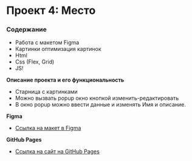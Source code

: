 # Проект 4: Место

### Содержание

* Работа с макетом Figma
* Картинки оптимизация картинок
* Html
* Css (Flex, Grid)
* JS!

**Описание проекта и его функциональность**

* Старница с картинками
* Можно вызвать popup окно кнопкой изменить-редактировать
* В окно popup можно ввести данные и изменять Имя и описание. 

**Figma**

* [Ссылка на макет в Figma](https://www.figma.com/file/StZjf8HnoeLdiXS7dYrLAh/JavaScript.-Sprint-4)

**GitHub Pages**

* [Ссылка на сайт на GitHub Pages](https://serjsch.github.io/mesto/)